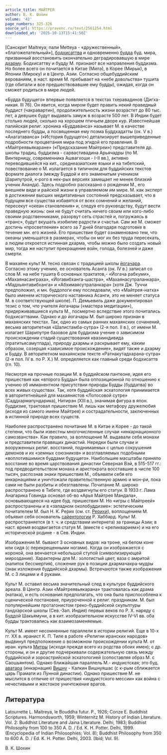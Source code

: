 ```yaml
---
article_title: МАЙТРЕЯ
author: В. К. Шохин
volume: '42'
page_numbers: 325-326
source_url: https://pravenc.ru/text/2561254.html
downloaded_at: '2025-10-13T15:41:50Z'
---
```


[Санскрит Maitreya; пали Metteya - «дружественный», «благожелательный»], [бодхисаттва](https://pravenc.ru/text/бодхисаттва.html) и одновременно [будда](https://pravenc.ru/text/будда.html) буд. мира, призванный восстановить окончательно деградировавшую в мире [дхарму](https://pravenc.ru/text/дхарму.html). Бодхисаттву и будду М. признают все направления буддизма. Но более всего он почитается в Китае (Милэ), в Корее (Мирык), в Японии (Мироку) и в Центр. Азии. Согласно общебуддийским верованиям, в наст. время М. пребывает на «небе довольства» тушита (где обитали и все предшествовавшие ему будды), ожидая, когда он сможет родиться в мире людей.

«Будда будущего» впервые появляется в текстах тхеравадинов (Дигха-никая. III 76). Он явится, когда миром будет править некий праведный буддист (чакравартин), продолжительность жизни возрастет до 80 тыс. лет, а девушек будут выдавать замуж в возрасте 500 лет. В Индии будет столько людей, сколько на хорошем птичьем дворе кур. Известнейшая палийская религ. хроника «Буддаванса» называет М. в качестве последнего будды, а посвященная ему поэма Буддхадатты (ок. V в.) «Анагатаванса» («История будущего») детализирует вышеприведенные подробности процветания мира под эгидой его правления. В «Майтреявьякаране» («Предсказание Майтреи») представителя др. школы традиц. буддизма - сарвастивадина Арьячадры (по М. Винтерницу, современника Ашвагхоши - I-II вв.), активно переводившейся на кит., среднеазиатские языки и на тибетский, повествование о М. излагается в типичном для буддийских текстов формате диалога (между Буддой и его знаменитым учеником Шарипутрой, к-рого в нек-рых версиях замещает не менее близкий ученик Ананда). Здесь подробно рассказано о рождении М., его внешнем виде и райской жизни в управляемом им мире. М. как эксперт в достижении высших медитативных состояний предсказывает, что в будущем все существа избавятся от всех сомнений и желаний, пересекут «океан становления» и, следуя его руководству, будут вести праведную жизнь: они не будут считать ничего своим или кого-либо своими родственниками, разорвут сеть страстей и, погружаясь в «транс», будут вкушать изобилие радости и счастья. Сам же М. сможет достичь «просветления» всего за 7 дней благодаря подготовке в течение мн. его жизней. Его пришествие будет ознаменовано тем, что океаны уменьшатся в размерах, чтобы он мог их без труда пересекать, а людям откроется истинная дхарма, чтобы можно было создать новый мир, тогда же наступит прекращение войн, голода, болезней и даже смерти.

В махаяне культ М. тесно связан с традицией школы [йогачара](https://pravenc.ru/text/йогачара.html). Согласно этому учению, ее основатель Асанга (ок. IV в.) записал со слов М. на небе тушита 6 основных трактатов,- «Йогача рабхуми», «Махаянасанграха», «Йогавибханга-шастра», «Махаянасутраланкара», «Мадхьянтавибханга» и «Абхимаясутраланкара» (хотя Дж. Туччи предположил, и мн. буддологи ему последовали, что «Майтрея-натха» было именем исторического наставника Асанги, это не меняет статуса М. в соответствующей школе). П. Демьевиль даже документировал тезис о том, что учителя йогачары («мастера медитации»), придерживавшиеся культа М., посмертно вследствие этого почитались бодхисаттвами. Однако и до йогачары М. был широко признан в махаянских текстах. Так, одно из самых ранних махаянских сочинений, весьма авторитетная «Шалистамба-сутра» (2-я пол. II в.), от имени М. излагает Шарипутре базовое для буддизма учение о зависимом происхождении стадий существования квазииндивида (пратитьясамутпада), природу дхармы и раскрывает ему, каким образом, созерцая «зависимое происхождение», видят также и дхарму и Будду. В авторитетном махаянском тексте «Ратнакутадхарана-сутра» (2-я пол. IV в. по Р. Х.) М. определяется как главный среди бодхисаттв (гл. 10).

Несмотря на прочные позиции М. в буддийском пантеоне, идея его пришествия как «второго Будды» была оппозиционной по отношению к учению об имманентном присутствии природы Будды (буддатва) во всех живых существах. Так, хотя буддийская эсхатология принимается в авторитетнейшей для махаянистов «Лотосовой сутре» (Саддхармапундарика), Нитирэн (XIII в.), значимая фигура в япон. буддизме, трактовал пришествие М. лишь как метафору дружелюбия (исходя из самого имени Майтрея) и сострадательности, заключенных в истинной природе всех существ.

Наиболее распространено почитание М. в Китае и Корее - до такой степени, что были известны многочисленные случаи «инкарнационного самозванства». Как правило, за воплощение М. выдавали себя монахи и представители правящих династий. Нередки были случаи и вооруженных религ. восстаний, поднимаемых с целью сокрушения демонов и их «земных союзников» и возглавляемых подобными «воплотившимися буддами будущего». Наибольшие масштабы приняло восстание во время царствования династии Северная Вэй, в 515-517 гг.: под предводительством монаха и аристократа восставшие в числе 100 тысяч, распознав знаки пришествия М., объявили себя его инкарнациями и уничтожали правительственную армию и мон-ри, пока сами не были разбиты и обезглавлены. Почитание М. широко распространено в Тибете, где воздвигнуты его статуи. В 1933 г. Лама Анагарика Говинда основал об-во «Арья Майтрея Мандала», основывающееся на идее буд. пришествия М. Но «игры с Майтреей» распространены и в «западном околобуддизме»: эстетическим почитателем М. был Н. К. Рерих (см. ст. [Рерихи](https://pravenc.ru/text/Рерихи.html)), воплощением М. объявил себя основатель [сайентологии](https://pravenc.ru/text/сайентологии.html) Р. Хаббард. Культ М. распространяется (в т. ч. и средствами интернета) за границы Азии; в наст. время воздвигается статуя М. (вместе с «реликварием») и на его исторической родине - в Сев. Индии.

Изображения М. бывают 3 основных видов: на троне, на белом коне или сидя (с перекрещенными ногами). Когда он изображается с короной, она венчается небольшой ступой (символизирующей мироздание). Характерны для М.: золотистый цвет, ваза с амритой (напиток бессмертия), сложение рук в позиции дхармачакра-мудры (знак изложения буддийской дхармы). Встречаются также изображения М. с 3 лицами и 4 руками.

Культ М. оставил весьма значительный след в культуре буддийского ареала. В Центр. Азии «Майтреявьякарана» трактовалась как драма (натака), и есть основания предполагать, что она была приспособлена к сценической постановке, приуроченной к религ. праздникам. М. был популярнейшим протагонистом греко-буддийской скульптуры гандхарской школы (Сев.-Зап. Индия) первых веков по Р. Х. наряду с Буддой Шакьямуни, а в кит. изобразительном искусстве IV-VI вв. оба будды трактовались как взаимозаменяемые.

Культ М. имеет несомненные параллели в истории религий. Еще в 10-х гг. XX в. иранист К. П. Тиле в работе «Религии иранских народов» выдвинул предположение о возможном происхождении культа М. от иран. культа [Митры](https://pravenc.ru/text/Митры.html) (исходя прежде всего из родства обоих имен); с др. стороны, и он и другие подчеркивали содержательную связь между буддийской и зороастрийской эсхатологией (сопоставляя образ М. с Саошьянтом). Однако ближайшая параллель М.- индуистская; это буд. [аватара](https://pravenc.ru/text/аватара.html) (инкарнация) [Вишну](https://pravenc.ru/text/Вишну.html) - Калкин Вишнуяшас (с к-рым сближается царь Прамати из Лунной династии). Однако пришествие М. не мыслится в отличие от пришествия «индуистского мессии» как война с нечестивыми и жестокое уничтожение врагов.

## Литература

Latourrette L. Maitreya, le Bouddha futur. P., 1926; Conze E. Buddhist Scriptures. Harmondsworth, 1959; Winternitz M. History of Indian Literature. Vol. 2: Buddhist Literature and Jaina Literature. Delhi, 1983; Buddhist Philosophy from 100 to 350 A. D. / Ed. K. H. Potter. Delhi, 1999. (Encyclopedia of Indian Philosophies; Vol. 8); Buddhist Philosophy from 350 to 600 A. D. / Ed. K. H. Potter. Delhi, 2003. (Ibid; Vol. 9).

В. К. Шохин
